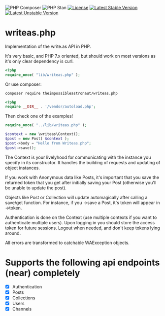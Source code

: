 ![PHP Composer](https://github.com/theimpossibleastronaut/writeas.php/workflows/PHP%20Composer/badge.svg)
![PHP Stan](https://github.com/theimpossibleastronaut/writeas.php/workflows/PHP%20Stan/badge.svg)
[![License](https://poser.pugx.org/theimpossibleastronaut/writeas.php/license)](https://packagist.org/packages/theimpossibleastronaut/write.as)
[![Latest Stable Version](https://poser.pugx.org/theimpossibleastronaut/writeas.php/v/stable)](https://packagist.org/packages/theimpossibleastronaut/write.as)
[![Latest Unstable Version](https://poser.pugx.org/theimpossibleastronaut/writeas.php/v/unstable)](https://packagist.org/packages/theimpossibleastronaut/write.as)

# writeas.php
Implementation of the write.as API in PHP.

It's very basic, and PHP 7.x oriented, but should work on most versions as it's
only clear dependency is curl.

```php
<?php
require_once( "lib/writeas.php" );
```

Or use composer:

```bash
composer require theimpossibleastronaut/writeas.php
```

```php
<?php
require __DIR__ . '/vendor/autoload.php';
```

Then check one of the examples!

```php
require_once( "../lib/writeas.php" );

$context = new \writeas\Context();
$post = new Post( $context );
$post->body = "Hello from Writeas.php";
$post->save();
```

The Context is your livelyhood for communicating with the instance you specify in its constructor. It handles the building of requests and updating of object instances.

If you work with Anonymous data like Posts, it's important that you save the returned token that you get after initially saving your Post (otherwise you'll be unable to update the post).

Objects like Post or Collection will update automagically after calling a save/get function. For instance, if you ->save a Post, it's token will appear in ->token.

Authentication is done on the Context (use multiple contexts if you want to authenticate multiple users). Upon logging in you should store the access token for future sessions. Logout when needed, and don't keep tokens lying around.

All errors are transformed to catchable WAException objects.

# Supports the following api endpoints (near) completely

- [x] Authentication
- [x] Posts
- [x] Collections
- [x] Users
- [x] Channels
